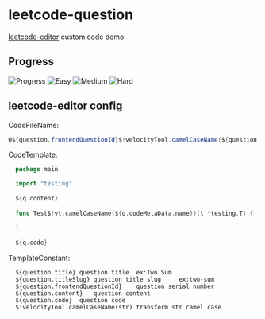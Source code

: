 # leetcode-question

[leetcode-editor](https://github.com/shuzijun/leetcode-editor) custom code demo

## Progress

<!--START_SECTION_FLAG-->

![Progress](https://img.shields.io/static/v1?logo=leetcode&label=Progress&message=47%2F2647&color=brightgreen)  ![Easy](https://img.shields.io/static/v1?logo=leetcode&label=Easy&message=58&color=5CB85C)  ![Medium](https://img.shields.io/static/v1?logo=leetcode&label=Medium&message=106&color=F0AD4E)  ![Hard](https://img.shields.io/static/v1?logo=leetcode&label=Hard&message=12&color=D9534F)  <!--END_SECTION_FLAG-->

## leetcode-editor config

CodeFileName:

```java
Q${question.frontendQuestionId}$!velocityTool.camelCaseName(${question.titleSlug})_test
```

CodeTemplate:

```go
  package main

  import "testing"
  
  ${q.content}
  
  func Test$!vt.camelCaseName(${q.codeMetaData.name})(t *testing.T) {
  
  }
  
  ${q.code}
```

TemplateConstant:

```
  ${question.title}	question title	ex:Two Sum
  ${question.titleSlug}	question title slug 	ex:two-sum
  ${question.frontendQuestionId}	question serial number
  ${question.content}	question content
  ${question.code}	question code
  $!velocityTool.camelCaseName(str)	transform str camel case
```
